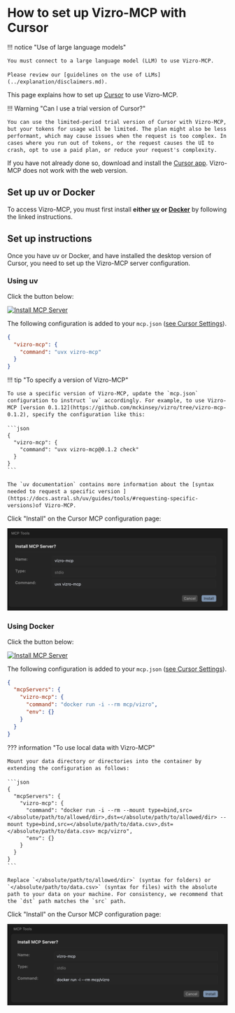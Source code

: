 # How to set up Vizro-MCP with Cursor

!!! notice "Use of large language models"

    You must connect to a large language model (LLM) to use Vizro-MCP.

    Please review our [guidelines on the use of LLMs](../explanation/disclaimers.md).

This page explains how to set up [Cursor](https://www.cursor.com/) to use Vizro-MCP.

!!! Warning "Can I use a trial version of Cursor?"

    You can use the limited-period trial version of Cursor with Vizro-MCP, but your tokens for usage will be limited. The plan might also be less performant, which may cause issues when the request is too complex. In cases where you run out of tokens, or the request causes the UI to crash, opt to use a paid plan, or reduce your request's complexity.

If you have not already done so, download and install the [Cursor app](https://cursor.com/downloads). Vizro-MCP does not work with the web version.

## Set up uv or Docker

To access Vizro-MCP, you must first install **either [uv](https://docs.astral.sh/uv/getting-started/installation/) or [Docker](https://www.docker.com/get-started/)** by following the linked instructions.

## Set up instructions

Once you have uv or Docker, and have installed the desktop version of Cursor, you need to set up the Vizro-MCP server configuration.

### Using uv

Click the button below:

[![Install MCP Server](https://cursor.com/deeplink/mcp-install-dark.svg)](https://cursor.com/en/install-mcp?name=vizro-mcp&config=eyJjb21tYW5kIjoidXZ4IHZpenJvLW1jcCJ9)

The following configuration is added to your `mcp.json` ([see Cursor Settings](https://docs.cursor.com/context/model-context-protocol#configuration-locations)).

```json
{
  "vizro-mcp": {
    "command": "uvx vizro-mcp"
  }
}
```

!!! tip "To specify a version of Vizro-MCP"

    To use a specific version of Vizro-MCP, update the `mcp.json` configuration to instruct `uv` accordingly. For example, to use Vizro-MCP [version 0.1.12](https://github.com/mckinsey/vizro/tree/vizro-mcp-0.1.2), specify the configuration like this:

    ```json
    {
      "vizro-mcp": {
        "command": "uvx vizro-mcp@0.1.2 check"
      }
    }
    ```

    The `uv documentation` contains more information about the [syntax needed to request a specific version ](https://docs.astral.sh/uv/guides/tools/#requesting-specific-versions)of Vizro-MCP.

Click "Install" on the Cursor MCP configuration page:

![Install Vizro-MCP on Cursor with uv](../../assets/images/install-vizro-mcp-cursor-uv.png)

### Using Docker

Click the button below:

[![Install MCP Server](https://cursor.com/deeplink/mcp-install-dark.svg)](https://cursor.com/en/install-mcp?name=vizro-mcp&config=eyJjb21tYW5kIjoiZG9ja2VyIHJ1biAtaSAtLXJtIG1jcC92aXpybyIsImVudiI6e319)

The following configuration is added to your `mcp.json` ([see Cursor Settings](https://docs.cursor.com/context/model-context-protocol#configuration-locations)).

```json
{
  "mcpServers": {
    "vizro-mcp": {
      "command": "docker run -i --rm mcp/vizro",
      "env": {}
    }
  }
}
```

??? information "To use local data with Vizro-MCP"

    Mount your data directory or directories into the container by extending the configuration as follows:

    ```json
    {
      "mcpServers": {
        "vizro-mcp": {
          "command": "docker run -i --rm --mount type=bind,src=</absolute/path/to/allowed/dir>,dst=</absolute/path/to/allowed/dir> --mount type=bind,src=</absolute/path/to/data.csv>,dst=</absolute/path/to/data.csv> mcp/vizro",
          "env": {}
        }
      }
    }
    ```

    Replace `</absolute/path/to/allowed/dir>` (syntax for folders) or `</absolute/path/to/data.csv>` (syntax for files) with the absolute path to your data on your machine. For consistency, we recommend that the `dst` path matches the `src` path.

Click "Install" on the Cursor MCP configuration page:

![Install Vizro-MCP on Cursor with Docker](../../assets/images/install-vizro-mcp-cursor-docker.png)
